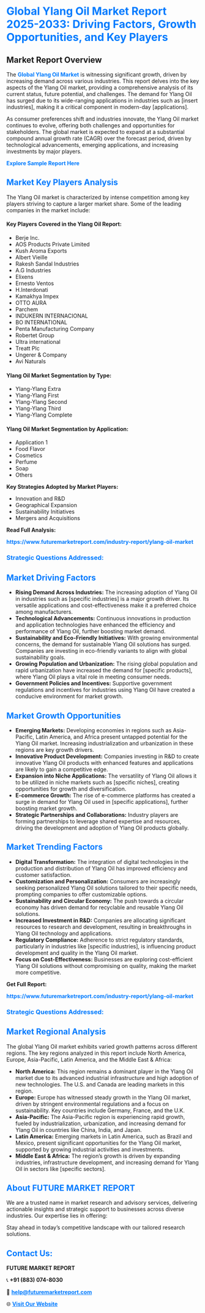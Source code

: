 <h1 style="color: #007BFF;">Global Ylang Oil Market Report 2025-2033: Driving Factors, Growth Opportunities, and Key Players</h1>

<section id="overview">
<h2>Market Report Overview</h2>
<p>The <a href="https://www.futuremarketreport.com/industry-report/ylang-oil-market" style="color: #007BFF; text-decoration: none;"><strong>Global Ylang Oil Market</strong></a> is witnessing significant growth, driven by increasing demand across various industries. This report delves into the key aspects of the Ylang Oil market, providing a comprehensive analysis of its current status, future potential, and challenges. The demand for Ylang Oil has surged due to its wide-ranging applications in industries such as [insert industries], making it a critical component in modern-day [applications].</p>
<p>As consumer preferences shift and industries innovate, the Ylang Oil market continues to evolve, offering both challenges and opportunities for stakeholders. The global market is expected to expand at a substantial compound annual growth rate (CAGR) over the forecast period, driven by technological advancements, emerging applications, and increasing investments by major players.</p>
</section>

<section id="overview">
<p><a href="https://www.futuremarketreport.com/request-sample/reportId=61893" style="color: #007BFF; text-decoration: none;"><strong>Explore Sample Report Here</strong></a></p>
</section>

<section id="key-players">
<h2 style="color: #007BFF;">Market Key Players Analysis</h2>
<p>The Ylang Oil market is characterized by intense competition among key players striving to capture a larger market share. Some of the leading companies in the market include:</p>
<h4>Key Players Covered in the Ylang Oil Report:</h4>
<ul><li>Berje Inc.</li><li>AOS Products Private Limited</li><li>Kush Aroma Exports</li><li>Albert Vieille</li><li>Rakesh Sandal Industries</li><li>A.G Industries</li><li>Elixens</li><li>Ernesto Ventos</li><li>H.Interdonati</li><li>Kamakhya Impex</li><li>OTTO AURA</li><li>Parchem</li><li>INDUKERN INTERNACIONAL</li><li>BO INTERNATIONAL</li><li>Penta Manufacturing Company</li><li>Robertet Group</li><li>Ultra international</li><li>Treatt Plc</li><li>Ungerer &amp; Company</li><li>Avi Naturals</li></ul>
<h4>Ylang Oil Market Segmentation by Type:</h4>
<ul><li>Ylang-Ylang Extra</li><li>Ylang-Ylang First</li><li>Ylang-Ylang Second</li><li>Ylang-Ylang Third</li><li>Ylang-Ylang Complete</li></ul>

<h4>Ylang Oil Market Segmentation by Application:</h4>
<ul><li>Application 1</li><li>Food Flavor</li><li>Cosmetics</li><li>Perfume</li><li>Soap</li><li>Others</li></ul>
<p><strong>Key Strategies Adopted by Market Players:</strong></p>
<ul>
<li>Innovation and R&D</li>
<li>Geographical Expansion</li>
<li>Sustainability Initiatives</li>
<li>Mergers and Acquisitions</li>
</ul>
</section>

<section>
<p><strong>Read Full Analysis: </strong></p><a href="https://www.futuremarketreport.com/industry-report/ylang-oil-market" style="color: #007BFF; text-decoration: none;"><strong>https://www.futuremarketreport.com/industry-report/ylang-oil-market</strong></a>
<h3 style="color: #007BFF;">Strategic Questions Addressed:</h3>
</section>

<section id="driving-factors">
<h2 style="color: #007BFF;">Market Driving Factors</h2>
<ul>
<li><strong>Rising Demand Across Industries:</strong> The increasing adoption of Ylang Oil in industries such as [specific industries] is a major growth driver. Its versatile applications and cost-effectiveness make it a preferred choice among manufacturers.</li>
<li><strong>Technological Advancements:</strong> Continuous innovations in production and application technologies have enhanced the efficiency and performance of Ylang Oil, further boosting market demand.</li>
<li><strong>Sustainability and Eco-Friendly Initiatives:</strong> With growing environmental concerns, the demand for sustainable Ylang Oil solutions has surged. Companies are investing in eco-friendly variants to align with global sustainability goals.</li>
<li><strong>Growing Population and Urbanization:</strong> The rising global population and rapid urbanization have increased the demand for [specific products], where Ylang Oil plays a vital role in meeting consumer needs.</li>
<li><strong>Government Policies and Incentives:</strong> Supportive government regulations and incentives for industries using Ylang Oil have created a conducive environment for market growth.</li>
</ul>
</section>

<section id="growth-opportunities">
<h2 style="color: #007BFF;">Market Growth Opportunities</h2>
<ul>
<li><strong>Emerging Markets:</strong> Developing economies in regions such as Asia-Pacific, Latin America, and Africa present untapped potential for the Ylang Oil market. Increasing industrialization and urbanization in these regions are key growth drivers.</li>
<li><strong>Innovative Product Development:</strong> Companies investing in R&D to create innovative Ylang Oil products with enhanced features and applications are likely to gain a competitive edge.</li>
<li><strong>Expansion into Niche Applications:</strong> The versatility of Ylang Oil allows it to be utilized in niche markets such as [specific niches], creating opportunities for growth and diversification.</li>
<li><strong>E-commerce Growth:</strong> The rise of e-commerce platforms has created a surge in demand for Ylang Oil used in [specific applications], further boosting market growth.</li>
<li><strong>Strategic Partnerships and Collaborations:</strong> Industry players are forming partnerships to leverage shared expertise and resources, driving the development and adoption of Ylang Oil products globally.</li>
</ul>
</section>

<section id="trending-factors">
<h2 style="color: #007BFF;">Market Trending Factors</h2>
<ul>
<li><strong>Digital Transformation:</strong> The integration of digital technologies in the production and distribution of Ylang Oil has improved efficiency and customer satisfaction.</li>
<li><strong>Customization and Personalization:</strong> Consumers are increasingly seeking personalized Ylang Oil solutions tailored to their specific needs, prompting companies to offer customizable options.</li>
<li><strong>Sustainability and Circular Economy:</strong> The push towards a circular economy has driven demand for recyclable and reusable Ylang Oil solutions.</li>
<li><strong>Increased Investment in R&D:</strong> Companies are allocating significant resources to research and development, resulting in breakthroughs in Ylang Oil technology and applications.</li>
<li><strong>Regulatory Compliance:</strong> Adherence to strict regulatory standards, particularly in industries like [specific industries], is influencing product development and quality in the Ylang Oil market.</li>
<li><strong>Focus on Cost-Effectiveness:</strong> Businesses are exploring cost-efficient Ylang Oil solutions without compromising on quality, making the market more competitive.</li>
</ul>
</section>

<section>
<p><strong>Get Full Report: </strong></p><a href="https://www.futuremarketreport.com/industry-report/ylang-oil-market" style="color: #007BFF; text-decoration: none;"><strong>https://www.futuremarketreport.com/industry-report/ylang-oil-market</strong></a>
<h3 style="color: #007BFF;">Strategic Questions Addressed:</h3>
</section>


<section id="regional-analysis">
<h2 style="color: #007BFF;">Market Regional Analysis</h2>
<p>The global Ylang Oil market exhibits varied growth patterns across different regions. The key regions analyzed in this report include North America, Europe, Asia-Pacific, Latin America, and the Middle East & Africa:</p>
<ul>
<li><strong>North America:</strong> This region remains a dominant player in the Ylang Oil market due to its advanced industrial infrastructure and high adoption of new technologies. The U.S. and Canada are leading markets in this region.</li>
<li><strong>Europe:</strong> Europe has witnessed steady growth in the Ylang Oil market, driven by stringent environmental regulations and a focus on sustainability. Key countries include Germany, France, and the U.K.</li>
<li><strong>Asia-Pacific:</strong> The Asia-Pacific region is experiencing rapid growth, fueled by industrialization, urbanization, and increasing demand for Ylang Oil in countries like China, India, and Japan.</li>
<li><strong>Latin America:</strong> Emerging markets in Latin America, such as Brazil and Mexico, present significant opportunities for the Ylang Oil market, supported by growing industrial activities and investments.</li>
<li><strong>Middle East & Africa:</strong> The region’s growth is driven by expanding industries, infrastructure development, and increasing demand for Ylang Oil in sectors like [specific sectors].</li>
</ul>
</section>

<footer>
<h2 style="color: #007BFF;">About FUTURE MARKET REPORT</h2>
<p>We are a trusted name in market research and advisory services, delivering actionable insights and strategic support to businesses across diverse industries. Our expertise lies in offering:</p>

<p>Stay ahead in today’s competitive landscape with our tailored research solutions.</p>

<h2 style="color: #007BFF;">Contact Us:</h2>
<p><strong>FUTURE MARKET REPORT</strong></p>
<p>📞 <strong>+91 (883) 074-8030</strong></p>
<p>📧 <strong><a href="mailto:help@futuremarketreport.com" style="color: #007BFF;">help@futuremarketreport.com</a></strong></p>
<p>🌐 <strong><a href="https://www.futuremarketreport.com/" style="color: #007BFF;">Visit Our Website</a></strong></p>
</footer>